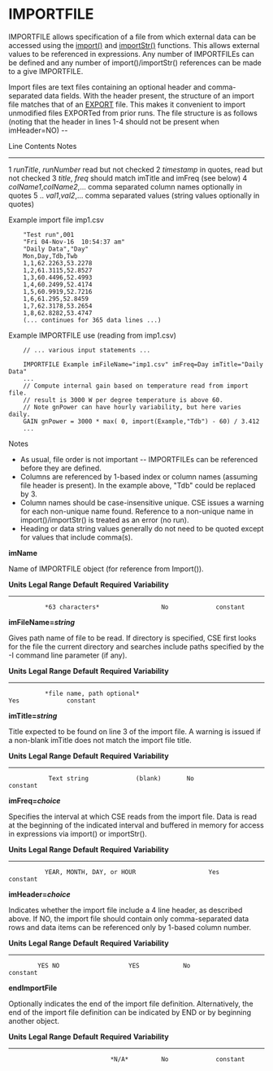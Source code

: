 # IMPORTFILE

IMPORTFILE allows specification of a file from which external data can be accessed using the [import()](#import) and [importStr()](#importstr) functions. This allows external values to be referenced in expressions.  Any number of IMPORTFILEs can be defined and any number of import()/importStr() references can be made to a give IMPORTFILE.

Import files are text files containing an optional header and comma-separated data fields.  With
the header present, the structure of an import file matches that of an [EXPORT](#export) file.  This makes it convenient to import unmodified files EXPORTed from prior runs.  The file structure is as follows (noting that the header in lines 1-4 should not be present when imHeader=NO) --

  Line      Contents                     Notes
  --------- -----------------------      --------------------------------------
  1         *runTitle*, *runNumber*      read but not checked
  2         *timestamp*                  in quotes, read but not checked
  3         *title*, *freq*              should match imTitle and imFreq (see below)
  4         *colName1*,*colName2*,...    comma separated column names optionally in quotes
  5 ..      *val1*,*val2*,...            comma separated values (string values optionally in quotes)


Example import file imp1.csv

        "Test run",001
        "Fri 04-Nov-16  10:54:37 am"
        "Daily Data","Day"
        Mon,Day,Tdb,Twb
        1,1,62.2263,53.2278
        1,2,61.3115,52.8527
        1,3,60.4496,52.4993
        1,4,60.2499,52.4174
        1,5,60.9919,52.7216
        1,6,61.295,52.8459
        1,7,62.3178,53.2654
        1,8,62.8282,53.4747
        (... continues for 365 data lines ...)

Example IMPORTFILE use (reading from imp1.csv)

        // ... various input statements ...

        IMPORTFILE Example imFileName="imp1.csv" imFreq=Day imTitle="Daily Data"
        ...
        // Compute internal gain based on temperature read from import file.
        // result is 3000 W per degree temperature is above 60.
        // Note gnPower can have hourly variability, but here varies daily.
        GAIN gnPower = 3000 * max( 0, import(Example,"Tdb") - 60) / 3.412
        ...

Notes

 * As usual, file order is not important -- IMPORTFILEs can be referenced before they are defined.
 * Columns are referenced by 1-based index or column names (assuming file header is present).
 In the example above, "Tdb" could be replaced by 3.
 * Column names should be case-insensitive unique.  CSE issues a warning for each non-unique name found. Reference to a non-unique name in import()/importStr() is treated as an error (no run).
 * Heading or data string values generally do not need to be quoted except for values that include comma(s).



**imName**

Name of IMPORTFILE object (for reference from Import()).

  **Units**   **Legal Range**   **Default**   **Required**   **Variability**
  ----------- ----------------- ------------- -------------- -----------------
              *63 characters*                 No             constant

**imFileName=*string***

Gives path name of file to be read. If directory is specified, CSE first looks for the file the current directory and searches include paths specified by the -I command line parameter (if any).

  **Units**   **Legal Range**                            **Default**   **Required**   **Variability**
  ----------- ------------------------------------------ ------------- -------------- -----------------
              *file name, path optional*                                Yes             constant

**imTitle=*string***

Title expected to be found on line 3 of the import file.  A warning is issued if a non-blank imTitle does not match the import file title.

  **Units**   **Legal Range**          **Default**   **Required**   **Variability**
  ----------- ------------------------ ------------- -------------- -----------------
               Text string             (blank)       No             constant

**imFreq=*choice***

Specifies the interval at which CSE reads from the import file.  Data is read at the beginning of the indicated interval and buffered in memory for access in expressions via import() or importStr().

  **Units**   **Legal Range**           **Default**   **Required**   **Variability**
  ----------- ------------------------- ------------- -------------- -----------------
              YEAR, MONTH, DAY, or HOUR                    Yes             constant


**imHeader=*choice***

Indicates whether the import file include a 4 line header, as described above.  If NO, the import file
should contain only comma-separated data rows and data items can be referenced only by 1-based column number.

**Units**   **Legal Range**          **Default**   **Required**   **Variability**
----------- ------------------------ ------------- -------------- -----------------
            YES NO                   YES            No             constant


**endImportFile**

Optionally indicates the end of the import file definition. Alternatively, the end of the import file definition can be indicated by END or by beginning another object.

  **Units**   **Legal Range**   **Default**   **Required**   **Variability**
  ----------- ----------------- ------------- -------------- -----------------
                                *N/A*         No             constant
